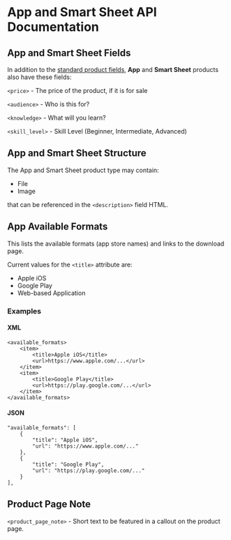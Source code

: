 # App and Smart Sheet API Documentation

## App and Smart Sheet Fields

In addition to the [standard product fields](schema.md#all-products), **App** and **Smart Sheet** products also have these fields:

`<price>` - The price of the product, if it is for sale

`<audience>` - Who is this for?

`<knowledge>` - What will you learn?

`<skill_level>` - Skill Level (Beginner, Intermediate, Advanced)

## App and Smart Sheet Structure

The App and Smart Sheet product type may contain:

  * File
  * Image

that can be referenced in the `<description>` field HTML.

## App Available Formats

This lists the available formats (app store names) and links to the download page.

Current values for the `<title>` attribute are:

  * Apple iOS
  * Google Play
  * Web-based Application

### Examples

#### XML

    <available_formats>
        <item>
            <title>Apple iOS</title>
            <url>https://www.apple.com/...</url>
        </item>
        <item>
            <title>Google Play</title>
            <url>https://play.google.com/...</url>
        </item>
    </available_formats>

#### JSON

    "available_formats": [
        {
            "title": "Apple iOS",
            "url": "https://www.apple.com/..."
        },
        {
            "title": "Google Play",
            "url": "https://play.google.com/..."
        }
    ],

## Product Page Note

`<product_page_note>` - Short text to be featured in a callout on the product page.